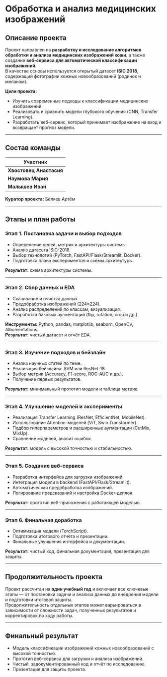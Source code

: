 # Обработка и анализ медицинских изображений

## Описание проекта
Проект направлен на **разработку и исследование алгоритмов обработки и анализа медицинских изображений кожи**, а также создание **веб-сервиса для автоматической классификации изображений**.  
В качестве основы используется открытый датасет **ISIC 2018**, содержащий фотографии кожных новообразований (родинок и меланом).

**Цели проекта:**
- Изучить современные подходы к классификации медицинских изображений.  
- Реализовать и сравнить модели глубокого обучения (CNN, Transfer Learning).  
- Разработать веб-сервис, который принимает изображение на вход и возвращает прогноз модели.  

---

## Состав команды
| Участник |
|-----------|
| **Хвостовец Анастасия** |
| **Наумова Мария** |
| **Малышев Иван** |

**Куратор проекта:** Беляев Артём  

---

## Этапы и план работы

### **Этап 1. Постановка задачи и выбор подходов**
- Определение целей, метрик и архитектуры системы.  
- Анализ датасета ISIC-2018.  
- Выбор технологий (PyTorch, FastAPI/Flask/Streamlit, Docker).  
- Подготовка плана экспериментов и схемы архитектуры.  

**Результат:** схема архитектуры системы.

---

### **Этап 2. Сбор данных и EDA**
- Скачивание и очистка данных.  
- Предобработка изображений (224×224).  
- Анализ распределений по классам, визуализация.  
- Разработка базовых аугментаций (flip, rotation, crop и др.).  

**Инструменты:** Python, pandas, matplotlib, seaborn, OpenCV, Albumentations.  
**Результат:** чистый датасет и отчёт EDA.

---

### **Этап 3. Изучение подходов и бейзлайн**
- Анализ научных статей по теме.  
- Реализация бейзлайна: SVM или ResNet-18.  
- Выбор метрик (Accuracy, F1-score, ROC-AUC и др.).  
- Получение первых результатов.  

**Результат:** минимальный прототип модели и таблица метрик.

---

### **Этап 4. Улучшение моделей и эксперименты**
- Реализация Transfer Learning (ResNet, EfficientNet, MobileNet).  
- Использование Attention-моделей (ViT, Swin Transformer).  
- Подбор гиперпараметров и расширенные аугментации (CutMix, MixUp).  
- Сравнение моделей, анализ ошибок.  

**Результат:** модель с высокой точностью и стабильностью.

---

### **Этап 5. Создание веб-сервиса**
- Разработка интерфейса для загрузки изображений.  
- Интеграция модели в backend (FastAPI/Flask/Streamlit).  
- Автоматическая предобработка изображений.  
- Логирование предсказаний и настройка Docker-деплоя.  

**Результат:** прототип веб-приложения с работающей моделью.

---

### **Этап 6. Финальная доработка**
- Оптимизация модели (TorchScript).  
- Подготовка итогового отчёта и презентации.  
- Финальные улучшения интерфейса и документации.  

**Результат:** чистый код, финальная документация, презентация для защиты.

---

## Продолжительность проекта
Проект рассчитан на **один учебный год** и включает все ключевые этапы — от постановки задачи и анализа данных до внедрения модели и подготовки итоговой защиты.  
Продолжительность отдельных этапов может варьироваться в зависимости от сложности задач, полученных результатов и корректировок по ходу работы.

---

## Финальный результат
- Модель классификации изображений кожных новообразований с высокой точностью.  
- Прототип веб-сервиса для загрузки и анализа изображений.  
- Чистый, задокументированный код и отчёт по исследованию.  
- Презентация для защиты проекта.  

